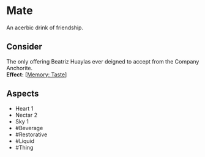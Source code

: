 # Mate
An acerbic drink of friendship.
## Consider
The only offering Beatriz Huaylas ever deigned to accept from the Company Anchorite.<br>**Effect:** [[Memory: Taste](https://uadaf.theevilroot.xyz/rowenarium/element/mem.Taste)]
## Aspects
- Heart 1
- Nectar 2
- Sky 1
- #Beverage 
- #Restorative
- #Liquid 
- #Thing